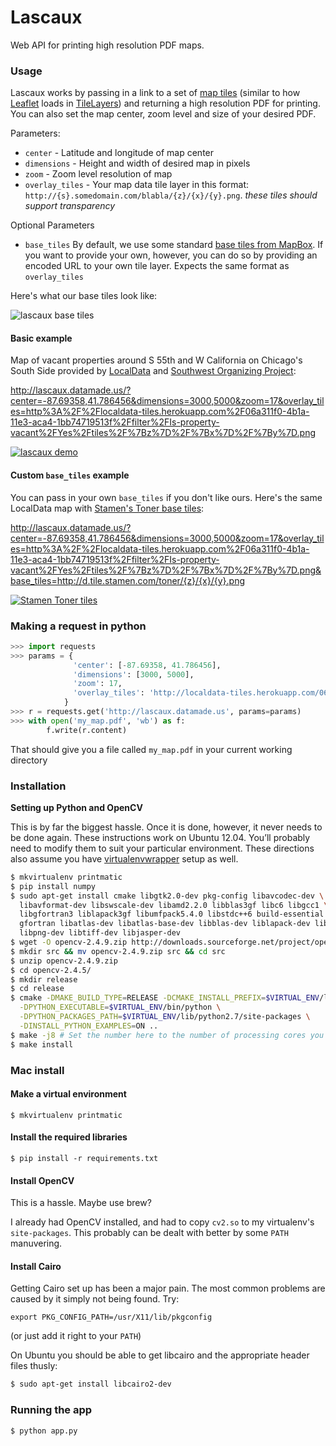 # Lascaux

Web API for printing high resolution PDF maps.

### Usage
Lascaux works by passing in a link to a set of [map tiles](https://www.mapbox.com/foundations/how-web-maps-work/) (similar to how [Leaflet](http://leafletjs.com/) loads in [TileLayers](http://leafletjs.com/reference.html#tilelayer)) and returning a high resolution PDF for printing. You can also set the map center, zoom level and size of your desired PDF.

Parameters:
* `center` - Latitude and longitude of map center
* `dimensions` - Height and width of desired map in pixels
* `zoom` - Zoom level resolution of map
* `overlay_tiles` - Your map data tile layer in this format: `http://{s}.somedomain.com/blabla/{z}/{x}/{y}.png`. *these tiles should support transparency*

Optional Parameters
* `base_tiles` By default, we use some standard [base tiles from MapBox](https://a.tiles.mapbox.com/v4/datamade.hnmob3j3/page.html?access_token=pk.eyJ1IjoiZGF0YW1hZGUiLCJhIjoiaXhhVGNrayJ9.0yaccougI3vSAnrKaB00vA#3/0.00/0.00). If you want to provide your own, however, you can do so by providing an encoded URL to your own tile layer. Expects the same format as `overlay_tiles`

Here's what our base tiles look like:

![lascaux base tiles](https://raw.githubusercontent.com/datamade/lascaux/master/media/base-tiles.png)

#### Basic example
Map of vacant properties around S 55th and W California on Chicago's South Side provided by [LocalData](http://localdata.com/) and [Southwest Organizing Project](http://www.swopchicago.org):

http://lascaux.datamade.us/?center=-87.69358,41.786456&dimensions=3000,5000&zoom=17&overlay_tiles=http%3A%2F%2Flocaldata-tiles.herokuapp.com%2F06a311f0-4b1a-11e3-aca4-1bb74719513f%2Ffilter%2FIs-property-vacant%2FYes%2Ftiles%2F%7Bz%7D%2F%7Bx%7D%2F%7By%7D.png

[![lascaux demo](https://raw.githubusercontent.com/datamade/lascaux/master/media/lascaux-demo.png)](http://lascaux.datamade.us/?center=-87.69358,41.786456&dimensions=3000,5000&zoom=17&overlay_tiles=http%3A%2F%2Flocaldata-tiles.herokuapp.com%2F06a311f0-4b1a-11e3-aca4-1bb74719513f%2Ffilter%2FIs-property-vacant%2FYes%2Ftiles%2F%7Bz%7D%2F%7Bx%7D%2F%7By%7D.png)

#### Custom `base_tiles` example
You can pass in your own `base_tiles` if you don't like ours. Here's the same LocalData map with [Stamen's Toner base tiles](http://maps.stamen.com/toner/#12/37.7706/-122.3782):

http://lascaux.datamade.us/?center=-87.69358,41.786456&dimensions=3000,5000&zoom=17&overlay_tiles=http%3A%2F%2Flocaldata-tiles.herokuapp.com%2F06a311f0-4b1a-11e3-aca4-1bb74719513f%2Ffilter%2FIs-property-vacant%2FYes%2Ftiles%2F%7Bz%7D%2F%7Bx%7D%2F%7By%7D.png&base_tiles=http://d.tile.stamen.com/toner/{z}/{x}/{y}.png

[![Stamen Toner tiles](https://raw.githubusercontent.com/datamade/lascaux/master/media/stamen-base.png)](http://lascaux.datamade.us/?center=-87.69358,41.786456&dimensions=3000,5000&zoom=17&overlay_tiles=http%3A%2F%2Flocaldata-tiles.herokuapp.com%2F06a311f0-4b1a-11e3-aca4-1bb74719513f%2Ffilter%2FIs-property-vacant%2FYes%2Ftiles%2F%7Bz%7D%2F%7Bx%7D%2F%7By%7D.png)

### Making a request in python

``` python
>>> import requests
>>> params = {
              'center': [-87.69358, 41.786456],
              'dimensions': [3000, 5000],
              'zoom': 17,
              'overlay_tiles': 'http://localdata-tiles.herokuapp.com/06a311f0-4b1a-11e3-aca4-1bb74719513f/filter/Is-property-vacant/Yes/tiles/{z}/{x}/{y}.png'
            }
>>> r = requests.get('http://lascaux.datamade.us', params=params)
>>> with open('my_map.pdf', 'wb') as f:
        f.write(r.content)
```

That should give you a file called ``my_map.pdf`` in your current working directory

### Installation

**Setting up Python and OpenCV**

This is by far the biggest hassle. Once it is done, however, it never needs to
be done again. These instructions work on Ubuntu 12.04. You’ll probably need to
modify them to suit your particular environment. These directions also assume
you have [virtualenvwrapper](http://virtualenvwrapper.readthedocs.org/en/latest/)
setup as well.

```bash
$ mkvirtualenv printmatic
$ pip install numpy
$ sudo apt-get install cmake libgtk2.0-dev pkg-config libavcodec-dev \
  libavformat-dev libswscale-dev libamd2.2.0 libblas3gf libc6 libgcc1 \
  libgfortran3 liblapack3gf libumfpack5.4.0 libstdc++6 build-essential \
  gfortran libatlas-dev libatlas-base-dev libblas-dev liblapack-dev libjpeg-dev \
  libpng-dev libtiff-dev libjasper-dev
$ wget -O opencv-2.4.9.zip http://downloads.sourceforge.net/project/opencvlibrary/opencv-unix/2.4.9/opencv-2.4.9.zip?r=http%3A%2F%2Fopencv.org%2Fdownloads.html&ts=1403558615&use_mirror=softlayer-dal
$ mkdir src && mv opencv-2.4.9.zip src && cd src
$ unzip opencv-2.4.9.zip
$ cd opencv-2.4.5/
$ mkdir release
$ cd release
$ cmake -DMAKE_BUILD_TYPE=RELEASE -DCMAKE_INSTALL_PREFIX=$VIRTUAL_ENV/local/ \
  -DPYTHON_EXECUTABLE=$VIRTUAL_ENV/bin/python \
  -DPYTHON_PACKAGES_PATH=$VIRTUAL_ENV/lib/python2.7/site-packages \
  -DINSTALL_PYTHON_EXAMPLES=ON ..
$ make -j8 # Set the number here to the number of processing cores you have
$ make install
```

### Mac install

#### Make a virtual environment

    $ mkvirtualenv printmatic

#### Install the required libraries

    $ pip install -r requirements.txt

#### Install OpenCV

This is a hassle. Maybe use brew?

I already had OpenCV installed, and had to copy `cv2.so` to my virtualenv's
`site-packages`. This probably can be dealt with better by some `PATH`
manuvering.

#### Install Cairo

Getting Cairo set up has been a major pain. The most common problems are caused
by it simply not being found. Try:

    export PKG_CONFIG_PATH=/usr/X11/lib/pkgconfig

(or just add it right to your `PATH`)

On Ubuntu you should be able to get libcairo and the appropriate header files thusly:

```bash 
$ sudo apt-get install libcairo2-dev
```

### Running the app

    $ python app.py
